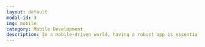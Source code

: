 ```yaml
---
layout: default
modal-id: 3
img: mobile
category: Mobile Development
description: In a mobile-driven world, having a robust app is essential. MindFunc specialises in mobile app development, creating user-friendly and scalable applications for iOS and Android platforms. Elevate your brand's presence and engagement with our mobile solutions.
---
```

